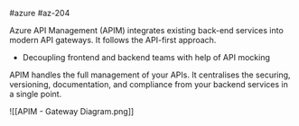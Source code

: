 #azure #az-204 

Azure API Management (APIM) integrates existing back-end services into modern API gateways.
It follows the API-first approach.
- Decoupling frontend and backend teams with help of API mocking

APIM handles the full management of your APIs.
It centralises the securing, versioning, documentation, and compliance from your backend services in a single point.

![[APIM - Gateway Diagram.png]]